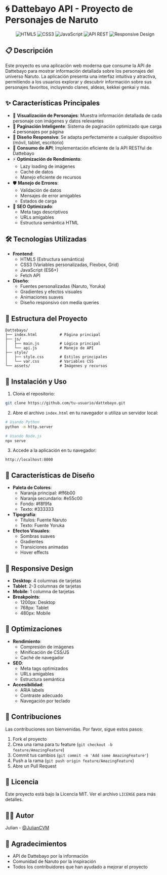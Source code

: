 # 🌀 Dattebayo API - Proyecto de Personajes de Naruto

<div align="center">
  <img src="https://img.shields.io/badge/HTML5-E34F26?style=for-the-badge&logo=html5&logoColor=white" alt="HTML5">
  <img src="https://img.shields.io/badge/CSS3-1572B6?style=for-the-badge&logo=css3&logoColor=white" alt="CSS3">
  <img src="https://img.shields.io/badge/JavaScript-F7DF1E?style=for-the-badge&logo=javascript&logoColor=black" alt="JavaScript">
  <img src="https://img.shields.io/badge/API-REST-FF6B00?style=for-the-badge" alt="API REST">
  <img src="https://img.shields.io/badge/Responsive-Design-00C853?style=for-the-badge" alt="Responsive Design">
</div>

## 📋 Descripción
Este proyecto es una aplicación web moderna que consume la API de Dattebayo para mostrar información detallada sobre los personajes del universo Naruto. La aplicación presenta una interfaz intuitiva y atractiva, permitiendo a los usuarios explorar y descubrir información sobre sus personajes favoritos, incluyendo clanes, aldeas, kekkei genkai y más.

## ✨ Características Principales
- 🎨 **Visualización de Personajes**: Muestra información detallada de cada personaje con imágenes y datos relevantes
- 📄 **Paginación Inteligente**: Sistema de paginación optimizado que carga 4 personajes por página
- 📱 **Diseño Responsivo**: Se adapta perfectamente a cualquier dispositivo (móvil, tablet, escritorio)
- 🔄 **Consumo de API**: Implementación eficiente de la API RESTful de Dattebayo
- ⚡ **Optimización de Rendimiento**: 
  - Lazy loading de imágenes
  - Caché de datos
  - Manejo eficiente de recursos
- 🛡️ **Manejo de Errores**: 
  - Validación de datos
  - Mensajes de error amigables
  - Estados de carga
- 🎯 **SEO Optimizado**: 
  - Meta tags descriptivos
  - URLs amigables
  - Estructura semántica HTML

## 🛠️ Tecnologías Utilizadas
- **Frontend**:
  - HTML5 (Estructura semántica)
  - CSS3 (Variables personalizadas, Flexbox, Grid)
  - JavaScript (ES6+)
  - Fetch API
- **Diseño**:
  - Fuentes personalizadas (Naruto, Yoruka)
  - Gradientes y efectos visuales
  - Animaciones suaves
  - Diseño responsivo con media queries

## 📁 Estructura del Proyecto
```
Dattebayo/
├── index.html          # Página principal
├── js/
│   ├── main.js         # Lógica principal
│   └── api.js          # Manejo de API
├── style/
│   ├── style.css       # Estilos principales
│   └── var.css         # Variables CSS
└── assets/             # Imágenes y recursos
```

## 🚀 Instalación y Uso
1. Clona el repositorio:
```bash
git clone https://github.com/tu-usuario/dattebayo.git
```

2. Abre el archivo `index.html` en tu navegador o utiliza un servidor local:
```bash
# Usando Python
python -m http.server

# Usando Node.js
npx serve
```

3. Accede a la aplicación en tu navegador:
```
http://localhost:8000
```

## 🎨 Características de Diseño
- **Paleta de Colores**:
  - Naranja principal: #ff6b00
  - Naranja secundario: #e55c00
  - Fondo: #f8f9fa
  - Texto: #333333
- **Tipografía**:
  - Títulos: Fuente Naruto
  - Texto: Fuente Yoruka
- **Efectos Visuales**:
  - Sombras suaves
  - Gradientes
  - Transiciones animadas
  - Hover effects

## 📱 Responsive Design
- **Desktop**: 4 columnas de tarjetas
- **Tablet**: 2-3 columnas de tarjetas
- **Mobile**: 1 columna de tarjetas
- **Breakpoints**:
  - 1200px: Desktop
  - 768px: Tablet
  - 480px: Mobile

## 🔧 Optimizaciones
- **Rendimiento**:
  - Compresión de imágenes
  - Minificación de CSS/JS
  - Caché de navegador
- **SEO**:
  - Meta tags optimizados
  - URLs amigables
  - Estructura semántica
- **Accesibilidad**:
  - ARIA labels
  - Contraste adecuado
  - Navegación por teclado

## 🤝 Contribuciones
Las contribuciones son bienvenidas. Por favor, sigue estos pasos:
1. Fork el proyecto
2. Crea una rama para tu feature (`git checkout -b feature/AmazingFeature`)
3. Commit tus cambios (`git commit -m 'Add some AmazingFeature'`)
4. Push a la rama (`git push origin feature/AmazingFeature`)
5. Abre un Pull Request

## 📄 Licencia
Este proyecto está bajo la Licencia MIT. Ver el archivo `LICENSE` para más detalles.

## 👨‍💻 Autor
Julian - [@JulianCVM](https://github.com/JulianCVM)

## 🙏 Agradecimientos
- API de Dattebayo por la información
- Comunidad de Naruto por la inspiración
- Todos los contribuidores que han ayudado a mejorar el proyecto

